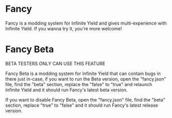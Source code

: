# Fancy

Fancy is a modding system for Infinite Yield and gives multi-experience with Infinite Yield. If you wanna try it, you're more welcome!

# Fancy Beta

BETA TESTERS ONLY CAN USE THIS FEATURE

Fancy Beta is a modding system for Infinite Yield that can contain bugs in there just in-case, if you want to run the Beta version, open the "fancy.json" file, find the "beta" section, replace the "false" to "true" and relaunch Infinite Yield and it should run Fancy's latest beta version.

If you want to disable Fancy Beta, open the "fancy.json" file, find the "beta" section, replace "true" to "false" and it should run Fancy's latest release version.
